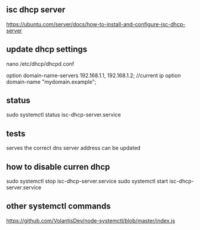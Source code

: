 ## isc dhcp server

https://ubuntu.com/server/docs/how-to-install-and-configure-isc-dhcp-server

## update dhcp settings
nano /etc/dhcp/dhcpd.conf

 option domain-name-servers 192.168.1.1, 192.168.1.2; //current ip
 option domain-name "mydomain.example";

## status
sudo systemctl status isc-dhcp-server.service

 ## tests
 serves the correct dns server address 
 can be updated

## how to disable curren dhcp
sudo systemctl stop isc-dhcp-server.service
sudo systemctl start isc-dhcp-server.service

## other systemctl commands
https://github.com/VolantisDev/node-systemctl/blob/master/index.js